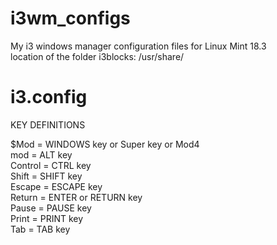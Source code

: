 # i3wm_configs
My i3 windows manager configuration files
for Linux Mint 18.3 <br />
location of the folder i3blocks: /usr/share/

# i3.config

KEY DEFINITIONS

$Mod = WINDOWS key or Super key or Mod4 <br />
mod = ALT key  <br />
Control = CTRL key  <br />
Shift = SHIFT key  <br />
Escape = ESCAPE key  <br />
Return = ENTER or RETURN key  <br />
Pause = PAUSE key  <br />
Print = PRINT key  <br />
Tab = TAB key  <br />


